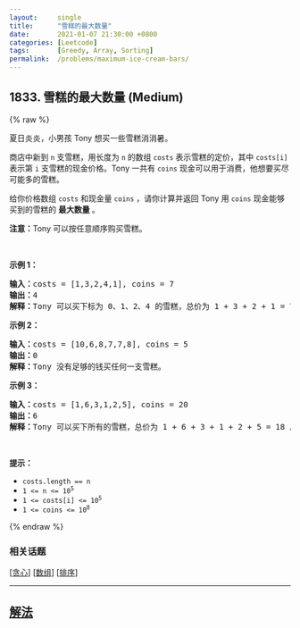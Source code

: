 ```yaml
---
layout:     single
title:      "雪糕的最大数量"
date:       2021-01-07 21:30:00 +0800
categories: [Leetcode]
tags:       [Greedy, Array, Sorting]
permalink:  /problems/maximum-ice-cream-bars/
---
```


## 1833. 雪糕的最大数量 (Medium)

{% raw %}

<p>夏日炎炎，小男孩 Tony 想买一些雪糕消消暑。</p>

<p>商店中新到 <code>n</code> 支雪糕，用长度为 <code>n</code> 的数组 <code>costs</code> 表示雪糕的定价，其中 <code>costs[i]</code> 表示第 <code>i</code> 支雪糕的现金价格。Tony 一共有 <code>coins</code> 现金可以用于消费，他想要买尽可能多的雪糕。</p>

<p>给你价格数组 <code>costs</code> 和现金量 <code>coins</code> ，请你计算并返回 Tony 用 <code>coins</code> 现金能够买到的雪糕的 <strong>最大数量</strong> 。</p>

<p><strong>注意：</strong>Tony 可以按任意顺序购买雪糕。</p>

<p> </p>

<p><strong>示例 1：</strong></p>

<pre><strong>输入：</strong>costs = [1,3,2,4,1], coins = 7
<strong>输出：</strong>4
<strong>解释：</strong>Tony 可以买下标为 0、1、2、4 的雪糕，总价为 1 + 3 + 2 + 1 = 7
</pre>

<p><strong>示例 2：</strong></p>

<pre><strong>输入：</strong>costs = [10,6,8,7,7,8], coins = 5
<strong>输出：</strong>0
<strong>解释：</strong>Tony 没有足够的钱买任何一支雪糕。
</pre>

<p><strong>示例 3：</strong></p>

<pre><strong>输入：</strong>costs = [1,6,3,1,2,5], coins = 20
<strong>输出：</strong>6
<strong>解释：</strong>Tony 可以买下所有的雪糕，总价为 1 + 6 + 3 + 1 + 2 + 5 = 18 。
</pre>

<p> </p>

<p><strong>提示：</strong></p>

<ul>
	<li><code>costs.length == n</code></li>
	<li><code>1 &lt;= n &lt;= 10<sup>5</sup></code></li>
	<li><code>1 &lt;= costs[i] &lt;= 10<sup>5</sup></code></li>
	<li><code>1 &lt;= coins &lt;= 10<sup>8</sup></code></li>
</ul>

{% endraw %}

### 相关话题
  [[贪心](https://github.com/openset/leetcode/tree/master/tag/greedy/README.md)]
  [[数组](https://github.com/openset/leetcode/tree/master/tag/array/README.md)]
  [[排序](https://github.com/openset/leetcode/tree/master/tag/sorting/README.md)]

---

## [解法](https://github.com/openset/leetcode/tree/master/problems/maximum-ice-cream-bars)
